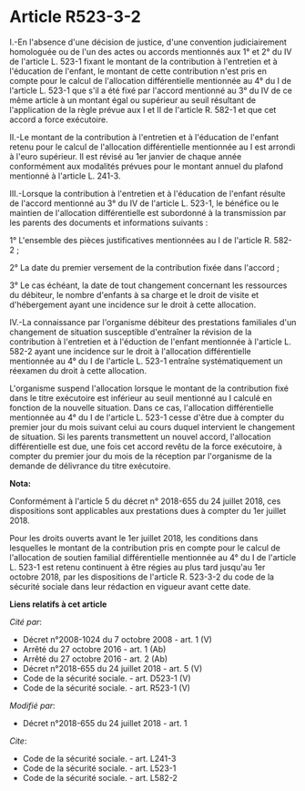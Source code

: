 # Article R523-3-2

I.-En l'absence d'une décision de justice, d'une convention judiciairement homologuée ou de l'un des actes ou accords
mentionnés aux 1° et 2° du IV de l'article L. 523-1 fixant le montant de la contribution à l'entretien et à l'éducation de
l'enfant, le montant de cette contribution n'est pris en compte pour le calcul de l'allocation différentielle mentionnée au
4° du I de l'article L. 523-1 que s'il a été fixé par l'accord mentionné au 3° du IV de ce même article à un montant égal ou
supérieur au seuil résultant de l'application de la règle prévue aux I et II de l'article R. 582-1 et que cet accord a force
exécutoire. 

II.-Le montant de la contribution à l'entretien et à l'éducation de l'enfant retenu pour le calcul de l'allocation
différentielle mentionnée au I est arrondi à l'euro supérieur. Il est révisé au 1er janvier de chaque année conformément aux
modalités prévues pour le montant annuel du plafond mentionné à l'article L. 241-3. 

III.-Lorsque la contribution à l'entretien et à l'éducation de l'enfant résulte de l'accord mentionné au 3° du IV de
l'article L. 523-1, le bénéfice ou le maintien de l'allocation différentielle est subordonné à la transmission par les
parents des documents et informations suivants : 

1° L'ensemble des pièces justificatives mentionnées au I de l'article R. 582-2 ; 

2° La date du premier versement de la contribution fixée dans l'accord ; 

3° Le cas échéant, la date de tout changement concernant les ressources du débiteur, le nombre d'enfants à sa charge et le
droit de visite et d'hébergement ayant une incidence sur le droit à cette allocation. 

IV.-La connaissance par l'organisme débiteur des prestations familiales d'un changement de situation susceptible d'entraîner
la révision de la contribution à l'entretien et à l'éduction de l'enfant mentionnée à l'article L. 582-2 ayant une incidence
sur le droit à l'allocation différentielle mentionnée au 4° du I de l'article L. 523-1 entraîne systématiquement un réexamen
du droit à cette allocation. 

L'organisme suspend l'allocation lorsque le montant de la contribution fixé dans le titre exécutoire est inférieur au seuil
mentionné au I calculé en fonction de la nouvelle situation. Dans ce cas, l'allocation différentielle mentionnée au 4° du I
de l'article L. 523-1 cesse d'être due à compter du premier jour du mois suivant celui au cours duquel intervient le
changement de situation. Si les parents transmettent un nouvel accord, l'allocation différentielle est due, une fois cet
accord revêtu de la force exécutoire, à compter du premier jour du mois de la réception par l'organisme de la demande de
délivrance du titre exécutoire.

**Nota:**

Conformément à l'article 5 du décret n° 2018-655 du 24 juillet 2018, ces dispositions sont applicables aux prestations dues à
compter du 1er juillet 2018.

Pour les droits ouverts avant le 1er juillet 2018, les conditions dans lesquelles le montant de la contribution pris en
compte pour le calcul de l'allocation de soutien familial différentielle mentionnée au 4° du I de l'article L. 523-1 est
retenu continuent à être régies au plus tard jusqu'au 1er octobre 2018, par les dispositions de l'article R. 523-3-2 du code
de la sécurité sociale dans leur rédaction en vigueur avant cette date.

**Liens relatifs à cet article**

_Cité par_:

  - Décret n°2008-1024 du 7 octobre 2008 - art. 1 (V)
  - Arrêté du 27 octobre 2016 - art. 1 (Ab)
  - Arrêté du 27 octobre 2016 - art. 2 (Ab)
  - Décret n°2018-655 du 24 juillet 2018 - art. 5 (V)
  - Code de la sécurité sociale. - art. D523-1 (V)
  - Code de la sécurité sociale. - art. R523-1 (V)

_Modifié par_:

  - Décret n°2018-655 du 24 juillet 2018 - art. 1

_Cite_:

  - Code de la sécurité sociale. - art. L241-3
  - Code de la sécurité sociale. - art. L523-1
  - Code de la sécurité sociale. - art. L582-2
